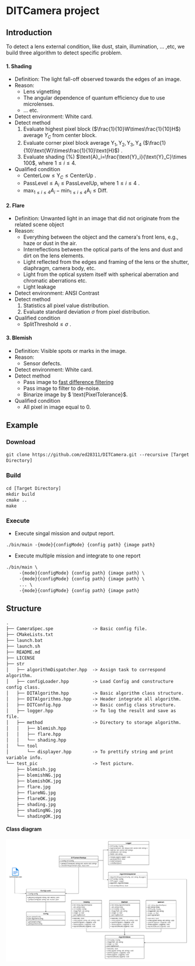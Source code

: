# DITCamera project

## Introduction
To detect a lens external condition, like dust, stain, illumination, ... ,etc, we build three algorithm to detect specific problem.
#### 1. Shading
- Definition: The light fall-off observed towards the edges of an image.
- Reason: 
	- Lens vignetting
	- The angular dependence of quantum efficiency due to use microlenses.
	-  ... etc.
- Detect environment: White card.
- Detect method
	1. Evaluate highest pixel block ($\frac{1}{10}W\times\frac{1}{10}H$) average $Y_C$ from center block.
	2. Evaluate corner pixel block average $\text{Y}_1,\text{Y}_2,\text{Y}_3,\text{Y}_4$  ($\frac{1}{10}\text{W}\times\frac{1}{10}\text{H}$) .
	3. Evaluate shading (%) $\text{A}_i=\frac{\text{Y}_i}{\text{Y}_C}\times 100$, where $1\leq i\leq4$.
- Qualified condition
	- $\text{CenterLow}\leq\text{Y}_C\leq\text{CenterUp}$ .
	- $\text{PassLevel}\leq \text{A}_i \leq \text{PassLevelUp}$, where $1\leq i\leq4$ .
	- $\max_{1\leq i\leq4}{A_i}-\min_{1\leq i\leq4}{\text{A}_i}\leq \text{Diff}$.

#### 2. Flare
- Definition: Unwanted light in an image that did not originate from the related scene object
- Reason: 
	-   Everything between the object and the camera's front lens, e.g., haze or dust in the air.
	-   Interreflections between the optical parts of the lens and dust and dirt on the lens elements.
	-   Light reflected from the edges and framing of the lens or the shutter, diaphragm, camera body, etc.
	-   Light from the optical system itself with spherical aberration and chromatic aberrations etc.
	-   Light leakage
- Detect environment: ANSI Contrast
- Detect method
	1. Statistics all pixel value distribution.
	2. Evaluate standard deviation $\sigma$ from pixel distribution.
- Qualified condition
	- $\text{SplitThreshold}\leq\sigma$ .

#### 3. Blemish
- Definition: Visible spots or marks in the image.
- Reason:
	- Sensor defects.
- Detect environment: White card.
- Detect method
	- Pass image to [fast difference filtering](https://www.spiedigitallibrary.org/journals/journal-of-electronic-imaging/volume-18/issue-02/020501/Blemish-detection-in-camera-production-testing-using-fast-difference-filtering/10.1117/1.3132004.full)
	- Pass image to filter to de-noise.
	- Binarize image by $ \text{PixelTolerance}$.
- Qualified condition
	- All pixel in image equal to 0.
## Example
### Download
```
git clone https://github.com/ed28311/DITCamera.git --recursive [Target Directory]
```

### Build 
```
cd [Target Directory]
mkdir build 
cmake ..
make 
```

### Execute
- Execute singal mission and output report.
```
./bin/main -{mode}{configMode} {config path} {image path}
```
- Execute multiple mission and integrate to one report
```
./bin/main \ 
	 -{mode}{configMode} {config path} {image path} \
	 -{mode}{configMode} {config path} {image path} \
	 ... \
	 -{mode}{configMode} {config path} {image path}
```
## Structure
```
.
├── CameraSpec.spe               -> Basic config file.
├── CMakeLists.txt
├── launch.bat
├── launch.sh
├── README.md
├── LICENSE
├── str
│   ├── algorithmDispatcher.hpp  -> Assign task to correspond algorithm.
│   ├── configLoader.hpp         -> Load Config and constructure config class.
│   ├── DITAlgorithm.hpp         -> Basic algorithm class structure.
│   ├── DITAlgorithms.hpp        -> Header integrate all algorithm.
│   ├── DITConfig.hpp            -> Basic config class structure.
│   ├── logger.hpp               -> To log the result and save as file.
│   ├── method                   -> Directory to storage algorithm.
│   │   ├── blemish.hpp
│   │   ├── flare.hpp
│   │   └── shading.hpp
│   └── tool
│       └── displayer.hpp        -> To prettify string and print variable info.
└── test_pic                     -> Test picture.
    ├── blemish.jpg
    ├── blemishNG.jpg
    ├── blemishOK.jpg
    ├── flare.jpg
    ├── flareNG.jpg
    ├── flareOK.jpg
    ├── shading.jpg
    ├── shadingNG.jpg
    └── shadingOK.jpg

```

#### Class diagram
![ClassDiagram](DITCamera.png)
